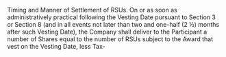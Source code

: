 Timing and Manner of Settlement of RSUs.  On or as soon as administratively practical
following  the  Vesting  Date  pursuant  to  Section  3  or  Section  8  (and  in  all  events  not  later  than  two  and
one-half (2 ½) months after such Vesting Date), the Company shall deliver to the Participant a number of
Shares  equal  to  the  number  of  RSUs  subject  to  the  Award  that  vest  on  the  Vesting  Date,  less  Tax-